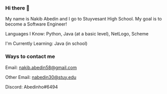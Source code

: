 ### Hi there 👋

My name is Nakib Abedin and I go to Stuyvesant High School. My goal is to become a Software Engineer!

Languages I Know: Python, Java (at a basic level), NetLogo, Scheme

I'm Currently Learning: Java (in school) 

### Ways to contact me

Email: nakib.abedin58@gmail.com 

Other Email: nabedin30@stuy.edu


Discord: Abedinho#6494 



